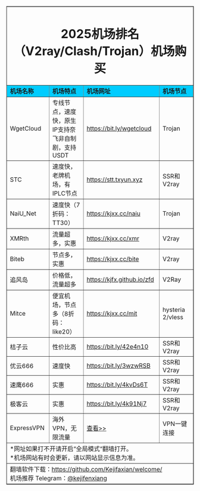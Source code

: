 <table width="100%" border="1" align="center" cellpadding="10" cellspacing="0">
  <tr>
    <td colspan="4" align="center"><h1>2025机场排名（V2ray/Clash/Trojan）机场购买</h1></td>
  </tr>
  <tr>
    <td width="215" bgcolor="#00CCFF"><strong>机场名称</strong></td>
    <td width="424" bgcolor="#00CCFF"><strong>机场特点</strong></td>
    <td width="359" bgcolor="#00CCFF"><strong>机场网址</strong></td>
    <td width="441" bgcolor="#00CCFF"><strong>机场节点</strong></td>
  </tr>
  <tr>
    <td>WgetCloud</td>
    <td>专线节点，速度快，原生IP支持奈飞非自制剧，支持USDT</td>
    <td><a href="https://bit.ly/wgetcloud" target="_blank">https://bit.ly/wgetcloud</a></td>
    <td>Trojan</td>
  </tr>
  <tr>
    <td>STC</td>
    <td>速度快，老牌机场，有IPLC节点 </td>
    <td><a href="https://stt.txyun.xyz/" target="_blank">https://stt.txyun.xyz</a></td>
    <td>SSR和V2ray</td>
  </tr>
  <tr>
    <td>NaiU_Net</td>
    <td>速度快（7折码：TT30）</td>
    <td><a href="https://kjxx.cc/naiu" target="_blank">https://kjxx.cc/naiu</a><a href="https://bit.ly/3Hzgw5b" target="_blank"></a></td>
    <td>Trojan</td>
  </tr>
  <tr>
    <td>XMRth</td>
    <td>流量超多，实惠</td>
    <td><a href="https://kjxx.cc/xmr" target="_blank">https://kjxx.cc/xmr</a></td>
    <td>V2ray</td>
  </tr>
  <tr>
    <td>Biteb</td>
    <td>节点多，实惠</td>
    <td><a href="https://kjxx.cc/bite" target="_blank">https://kjxx.cc/bite</a></td>
    <td>V2ray</td>
  </tr>
  <tr>
    <td>追风岛</td>
    <td>价格低，流量超多</td>
    <td><a href="https://kjfx.github.io/zfd" target="_blank">https://kjfx.github.io/zfd</a></td>
    <td>V2Ray</td>
  </tr>
  <tr>
    <td>Mitce</td>
    <td>便宜机场，节点多（8折码：like20）</td>
    <td><a href="https://kjxx.cc/mit" target="_blank">https://kjxx.cc/mit</a></td>
    <td>hysteria 2/vless</td>
  </tr>
  <tr>
    <td>桔子云</td>
    <td>性价比高</td>
    <td><a href="https://bit.ly/42e4n10" target="_blank">https://bit.ly/42e4n10</a><a href="https://juzi90.com/auth/register?code=3HN1" target="_blank"></a></td>
    <td>SSR和V2ray</td>
  </tr>
  <tr>
    <td>优云666</td>
    <td>速度快</td>
    <td><a href="https://bit.ly/3wzwRSB" target="_blank">https://bit.ly/3wzwRSB</a></td>
    <td>SSR和V2ray</td>
  </tr>
  <tr>
    <td>速鹰666</td>
    <td>实惠</td>
    <td><a href="https://bit.ly/4kvDs6T" target="_blank">https://bit.ly/4kvDs6T</a></td>
    <td>SSR和V2ray</td>
  </tr>
  <tr>
    <td>极客云</td>
    <td>实惠</td>
    <td><a href="https://bit.ly/4k91Nj7" target="_blank">https://bit.ly/4k91Nj7</a></td>
    <td>SSR和V2ray</td>
  </tr>
  <tr>
    <td>ExpressVPN</td>
    <td>海外VPN，无限流量</td>
    <td><a href="https://go.expressvpn.com/c/4271093/1645830/16063?sharedid=230202" target="_blank">查看&gt;&gt;</a></td>
    <td>VPN一键连接</td>
  </tr>
  <tr>
    <td colspan="4">*网址如果打不开请开启“全局模式“翻墙打开。<br>
    *机场网站有时会更新，请以网站显示信息为准。<br>
    </td>
  </tr>
  <tr>
    <td colspan="4">翻墙软件下载：<a href="https://github.com/Kejifaxian/welcome/" target="_blank">https://github.com/Kejifaxian/welcome/</a><br>
机场推荐 Telegram：<a href="https://t.me/kejifenxiang" target="_blank">@kejifenxiang</a></td>
  </tr>
</table>

